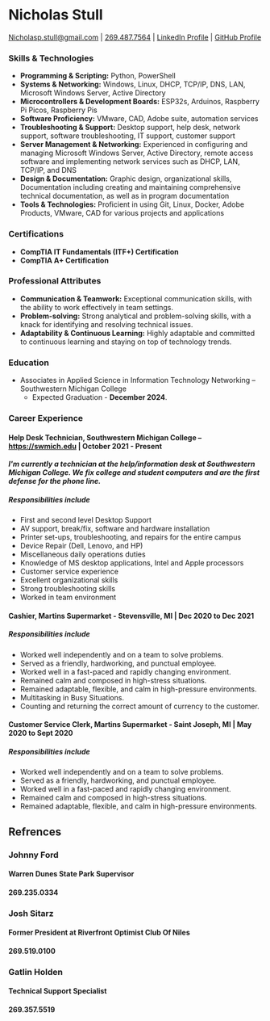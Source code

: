 # Nicholas Stull
[Nicholasp.stull@gmail.com](mailto:nicholasp.stull@gmail.com) | [269.487.7564]("tel:2694877564") | [LinkedIn Profile](https://www.linkedin.com/in/nicholasp-stull) | [GitHub Profile](https://www.github.com/tinkernerd)

### Skills & Technologies

- **Programming & Scripting:** Python, PowerShell
- **Systems & Networking:** Windows, Linux, DHCP, TCP/IP, DNS, LAN, Microsoft Windows Server, Active Directory
- **Microcontrollers & Development Boards:** ESP32s, Arduinos, Raspberry Pi Picos, Raspberry Pis
- **Software Proficiency:** VMware, CAD, Adobe suite, automation services
- **Troubleshooting & Support:** Desktop support, help desk, network support, software troubleshooting, IT support, customer support
- **Server Management & Networking:** Experienced in configuring and managing Microsoft Windows Server, Active Directory, remote access software and implementing network services such as DHCP, LAN, TCP/IP, and DNS
- **Design & Documentation:** Graphic design, organizational skills, Documentation including creating and maintaining comprehensive technical documentation, as well as in program documentation
- **Tools & Technologies:** Proficient in using Git, Linux, Docker, Adobe Products, VMware, CAD for various projects and applications

### Certifications

- **CompTIA IT Fundamentals (ITF+) Certification**
- **CompTIA A+ Certification**

### Professional Attributes

- **Communication & Teamwork:** Exceptional communication skills, with the ability to work effectively in team settings.
- **Problem-solving:** Strong analytical and problem-solving skills, with a knack for identifying and resolving technical issues.
- **Adaptability & Continuous Learning:** Highly adaptable and committed to continuous learning and staying on top of technology trends.

### Education
- Associates in Applied Science in Information Technology Networking – Southwestern Michigan College 
	- Expected Graduation - **December 2024**.

<div style="page-break-after: always;"></div>

### Career Experience
#### **Help Desk Technician**, Southwestern Michigan College – https://swmich.edu | October 2021 - Present
***I'm currently a technician at the help/information desk at Southwestern Michigan College. We fix college and student computers and are the first defense for the phone line.***
##### Responsibilities include

- First and second level Desktop Support
- AV support, break/fix, software and hardware installation
- Printer set-ups, troubleshooting, and repairs for the entire campus
- Device Repair (Dell, Lenovo, and HP)
- Miscellaneous daily operations duties
- Knowledge of MS desktop applications, Intel and Apple processors
- Customer service experience
- Excellent organizational skills
- Strong troubleshooting skills
- Worked in team environment

#### **Cashier**, Martins Supermarket - Stevensville, MI | Dec 2020 to Dec 2021
##### Responsibilities include

- Worked well independently and on a team to solve problems.
- Served as a friendly, hardworking, and punctual employee.
- Worked well in a fast-paced and rapidly changing environment.
- Remained calm and composed in high-stress situations.
- Remained adaptable, flexible, and calm in high-pressure environments.
- Multitasking in Busy Situations.
- Counting and returning the correct amount of currency to the customer.

#### **Customer Service Clerk**, Martins Supermarket - Saint Joseph, MI | May 2020 to Sept 2020
##### Responsibilities include

- Worked well independently and on a team to solve problems.
- Served as a friendly, hardworking, and punctual employee.
- Worked well in a fast-paced and rapidly changing environment.
- Remained calm and composed in high-stress situations.
- Remained adaptable, flexible, and calm in high-pressure environments.

## Refrences

### Johnny Ford
#### Warren Dunes State Park Supervisor
#### 269.235.0334
### Josh Sitarz
#### Former President at Riverfront Optimist Club Of Niles
#### 269.519.0100
### Gatlin Holden
#### Technical Support Specialist
#### 269.357.5519
